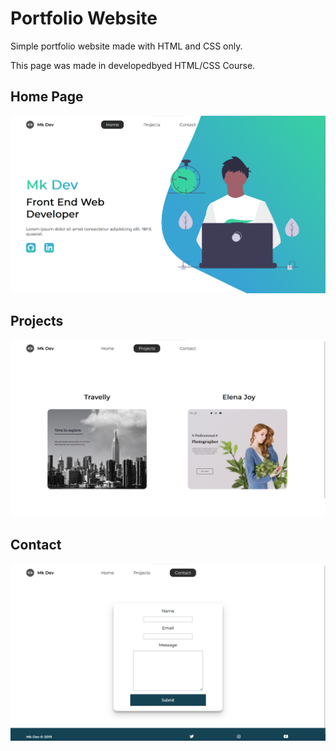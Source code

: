 <h1>Portfolio Website</h1>
<p>Simple portfolio website made with HTML and CSS only.</p>
<p>This page was made in developedbyed HTML/CSS Course.</p>

<h2>Home Page</h2>
<img src="./Home.png"></img>

<h2>Projects</h2>
<img src="Projects.png"></img>

<h2>Contact</h2>
<img src="Contact.png"></img>
